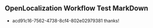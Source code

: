 ## OpenLocalization Workflow Test MarkDown
* acd91c16-7562-4738-8cf4-802e02979381 
thanks!<!--HONumber=Mar16_HO4-->
